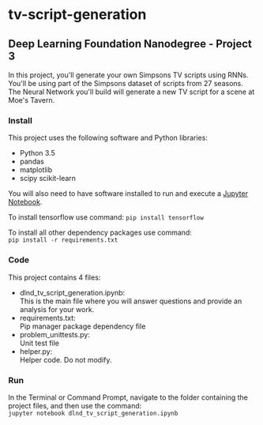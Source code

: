 # tv-script-generation

## Deep Learning Foundation Nanodegree - Project 3
In this project, you'll generate your own Simpsons TV scripts using RNNs. You'll be using part of the Simpsons dataset of scripts from 27 seasons. The Neural Network you'll build will generate a new TV script for a scene at Moe's Tavern.

### Install
This project uses the following software and Python libraries:

- Python 3.5
- pandas 
- matplotlib 
- scipy scikit-learn

You will also need to have software installed to run and execute a [Jupyter Notebook](http://ipython.org/notebook.html).

To install tensorflow use command:
```pip install tensorflow```

To install all other dependency packages use command:  
```pip install -r requirements.txt```


### Code
This project contains 4 files:

- dlnd_tv_script_generation.ipynb:  
This is the main file where you will answer questions and provide an analysis for your work. 
- requirements.txt:  
Pip manager package dependency file
- problem_unittests.py:  
Unit test file
- helper.py:  
Helper code. Do not modify.
  
### Run
In the Terminal or Command Prompt, navigate to the folder containing the project files, and then use the command:  
```jupyter notebook dlnd_tv_script_generation.ipynb```
